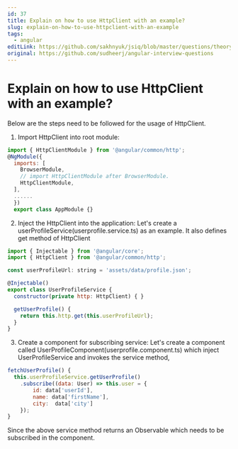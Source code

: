 ```yaml
---
id: 37
title: Explain on how to use HttpClient with an example?
slug: explain-on-how-to-use-httpclient-with-an-example
tags:
  - angular
editLink: https://github.com/sakhnyuk/jsiq/blob/master/questions/theory/angular/37.md
original: https://github.com/sudheerj/angular-interview-questions
---
```


# Explain on how to use HttpClient with an example?

Below are the steps need to be followed for the usage of HttpClient.

1. Import HttpClient into root module:

```javascript
import { HttpClientModule } from '@angular/common/http';
@NgModule({
  imports: [
    BrowserModule,
    // import HttpClientModule after BrowserModule.
    HttpClientModule,
  ],
  ......
  })
  export class AppModule {}
```

2. Inject the HttpClient into the application: Let's create a userProfileService(userprofile.service.ts) as an example. It also defines get method of HttpClient

```javascript
import { Injectable } from '@angular/core';
import { HttpClient } from '@angular/common/http';

const userProfileUrl: string = 'assets/data/profile.json';

@Injectable()
export class UserProfileService {
  constructor(private http: HttpClient) { }

  getUserProfile() {
    return this.http.get(this.userProfileUrl);
  }
}
```

3. Create a component for subscribing service: Let's create a component called UserProfileComponent(userprofile.component.ts) which inject UserProfileService and invokes the service method,

```javascript
fetchUserProfile() {
  this.userProfileService.getUserProfile()
    .subscribe((data: User) => this.user = {
        id: data['userId'],
        name: data['firstName'],
        city:  data['city']
    });
}
```

Since the above service method returns an Observable which needs to be subscribed in the component.